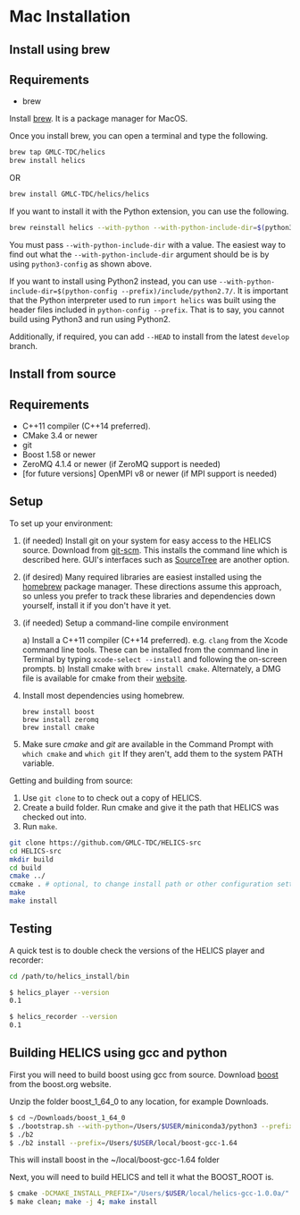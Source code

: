 Mac Installation
================

Install using brew
------------------

Requirements
------------

-   brew

Install [brew](https://brew.sh/). It is a package manager for MacOS.

Once you install brew, you can open a terminal and type the following.

```bash
brew tap GMLC-TDC/helics
brew install helics
```

OR

```bash
brew install GMLC-TDC/helics/helics
```

If you want to install it with the Python extension, you can use the
following.

```bash
brew reinstall helics --with-python --with-python-include-dir=$(python3-config --prefix)/include/python3.6m/
```

You must pass `--with-python-include-dir` with a value. The easiest way
to find out what the `--with-python-include-dir` argument should be is
by using `python3-config` as shown above.

If you want to install using Python2 instead, you can use
`--with-python-include-dir=$(python-config --prefix)/include/python2.7/`.
It is important that the Python interpreter used to run `import helics`
was built using the header files included in `python-config --prefix`.
That is to say, you cannot build using Python3 and run using Python2.

Additionally, if required, you can add `--HEAD` to install from the
latest `develop` branch.

Install from source
-------------------

Requirements
------------

-   C++11 compiler (C++14 preferred).
-   CMake 3.4 or newer
-   git
-   Boost 1.58 or newer
-   ZeroMQ 4.1.4 or newer (if ZeroMQ support is needed)
-   \[for future versions\] OpenMPI v8 or newer (if MPI support is
    needed)

Setup
-----

To set up your environment:

1.  (if needed) Install git on your system for easy access to the
    HELICS source. Download from
    [git-scm](https://git-scm.com/downloads). This installs the
    command line which is described here. GUI's interfaces such as
    [SourceTree](https://www.sourcetreeapp.com/) are another option.
2.  (if desired) Many required libraries are easiest installed using
    the [homebrew](https://brew.sh/) package manager. These directions
    assume this approach, so unless you prefer to track these
    libraries and dependencies down yourself, install it if you don't
    have it yet.
3.  (if needed) Setup a command-line compile environment

    a)  Install a C++11 compiler (C++14 preferred). e.g. `clang`
        from the Xcode command line tools. These can be installed
        from the command line in Terminal by typing
        `xcode-select --install` and following the on-screen
        prompts.
    b)  Install cmake with `brew install cmake`. Alternately, a DMG
        file is available for cmake from their
        [website](https://cmake.org/download/).

4.  Install most dependencies using homebrew.

    ``` {.sourceCode .bash}
    brew install boost
    brew install zeromq
    brew install cmake
    ```

5.  Make sure *cmake* and *git* are available in the Command Prompt
    with `which cmake` and `which git` If they aren't, add them to the
    system PATH variable.

Getting and building from source:

1.  Use `git clone` to to check out a copy of HELICS.
2.  Create a build folder. Run cmake and give it the path that HELICS
    was checked out into.
3.  Run `make`.

```bash
git clone https://github.com/GMLC-TDC/HELICS-src
cd HELICS-src
mkdir build
cd build
cmake ../
ccmake . # optional, to change install path or other configuration settings
make
make install
```

Testing
-------

A quick test is to double check the versions of the HELICS player and
recorder:

```bash
cd /path/to/helics_install/bin

$ helics_player --version
0.1

$ helics_recorder --version
0.1
```

Building HELICS using gcc and python
------------------------------------

First you will need to build boost using gcc from source. Download
[boost](http://www.boost.org/users/history/version_1_64_0.html) from the
boost.org website.

Unzip the folder boost\_1\_64\_0 to any location, for example Downloads.

```bash
$ cd ~/Downloads/boost_1_64_0
$ ./bootstrap.sh --with-python=/Users/$USER/miniconda3/python3 --prefix=/usr/local/Cellar/gcc/7.2.0_1/bin/gcc-7
$ ./b2
$ ./b2 install --prefix=/Users/$USER/local/boost-gcc-1.64
```

This will install boost in the \~/local/boost-gcc-1.64 folder

Next, you will need to build HELICS and tell it what the BOOST\_ROOT is.

```bash
$ cmake -DCMAKE_INSTALL_PREFIX="/Users/$USER/local/helics-gcc-1.0.0a/" -DBOOST_ROOT="/Users/$USER/local/boost-gcc-1.64" -DBUILD_PYTHON=ON -DPYTHON_LIBRARY=$(python3-config --prefix)/lib/libpython3.6m.dylib -DPYTHON_INCLUDE_DIR=$(python3-config --prefix)/include/python3.6m -DCMAKE_C_COMPILER=/usr/local/Cellar/gcc/7.2.0_1/bin/gcc-7 -DCMAKE_CXX_COMPILER=/usr/local/Cellar/gcc/7.2.0_1/bin/g++-7 ../
$ make clean; make -j 4; make install
```
